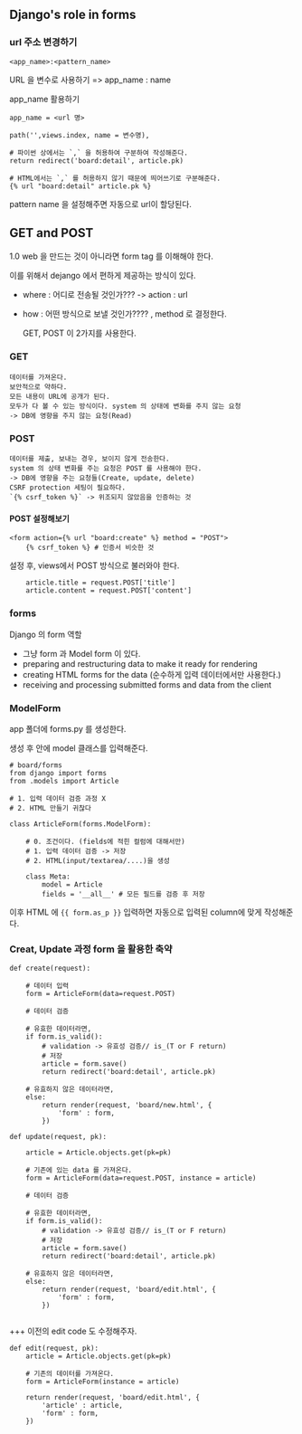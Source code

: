 ## Django's role in forms

### url 주소 변경하기

`<app_name>:<pattern_name>`

URL 을 변수로 사용하기 => app_name : name

app_name 활용하기

```
app_name = <url 명>

path('',views.index, name = 변수명),

# 파이썬 상에서는 `,` 을 허용하여 구분하여 작성해준다.
return redirect('board:detail', article.pk)

# HTML에서는 `,` 를 허용하지 않기 때문에 띄어쓰기로 구분해준다.
{% url "board:detail" article.pk %}
```

pattern name 을 설정해주면 자동으로 url이 할당된다.

## GET and POST

1.0 web 을 만드는 것이 아니라면 form tag 를 이해해야 한다.

이를 위해서 dejango 에서 편하게 제공하는 방식이 있다.

- where : 어디로 전송될 것인가??? -> action : url

- how : 어떤 방식으로 보낼 것인가???? , method 로 결정한다.  
  
    GET, POST 이 2가지를 사용한다.

### GET
     
    데이터를 가져온다. 
    보안적으로 약하다. 
    모든 내용이 URL에 공개가 된다. 
    모두가 다 볼 수 있는 방식이다. system 의 상태에 변화를 주지 않는 요청
    -> DB에 영향을 주지 않는 요청(Read)


### POST 
    
    데이터를 제출, 보내는 경우, 보이지 않게 전송한다. 
    system 의 상태 변화를 주는 요청은 POST 를 사용해야 한다.
    -> DB에 영향을 주는 요청들(Create, update, delete)
    CSRF protection 세팅이 필요하다.
    `{% csrf_token %}` -> 위조되지 않았음을 인증하는 것


#### POST 설정해보기

```
<form action={% url "board:create" %} method = "POST">
    {% csrf_token %} # 인증서 비슷한 것
```

설정 후, views에서 POST 방식으로 불러와야 한다.

```
    article.title = request.POST['title']
    article.content = request.POST['content']
```

### forms

Django 의 form 역할

- 그냥 form 과 Model form 이 있다.
- preparing and restructuring data to make it ready for rendering
- creating HTML forms for the data (순수하게 입력 데이터에서만 사용한다.)
- receiving and processing submitted forms and data from the client


### ModelForm

app 폴더에 forms.py 를 생성한다.

생성 후 안에 model 클래스를 입력해준다.


```
# board/forms
from django import forms
from .models import Article

# 1. 입력 데이터 검증 과정 X 
# 2. HTML 만들기 귀찮다

class ArticleForm(forms.ModelForm):

    # 0. 조건이다. (fields에 적힌 컬럼에 대해서만) 
    # 1. 입력 데이터 검증 -> 저장
    # 2. HTML(input/textarea/....)을 생성

    class Meta:
        model = Article
        fields = '__all__' # 모든 필드를 검증 후 저장
```

이후 HTML 에 `{{ form.as_p }}` 입력하면 자동으로 입력된 column에 맞게 작성해준다.

### Creat, Update 과정 form 을 활용한 축약

```
def create(request):

    # 데이터 입력
    form = ArticleForm(data=request.POST)
    
    # 데이터 검증 

    # 유효한 데이터라면,
    if form.is_valid():
        # validation -> 유효성 검증// is_(T or F return)
        # 저장
        article = form.save()
        return redirect('board:detail', article.pk)
    
    # 유효하지 않은 데이터라면,
    else:
        return render(request, 'board/new.html', {
            'form' : form,
        })

def update(request, pk):

    article = Article.objects.get(pk=pk)

    # 기존에 있는 data 를 가져온다.
    form = ArticleForm(data=request.POST, instance = article)
    
    # 데이터 검증 

    # 유효한 데이터라면,
    if form.is_valid():
        # validation -> 유효성 검증// is_(T or F return)
        # 저장
        article = form.save()
        return redirect('board:detail', article.pk)
    
    # 유효하지 않은 데이터라면,
    else:
        return render(request, 'board/edit.html', {
            'form' : form,
        })
 
```

+++ 이전의 edit code 도 수정해주자.

```
def edit(request, pk):
    article = Article.objects.get(pk=pk)

    # 기존의 데이터를 가져온다.
    form = ArticleForm(instance = article)

    return render(request, 'board/edit.html', {
        'article' : article,
        'form' : form,
    })
```